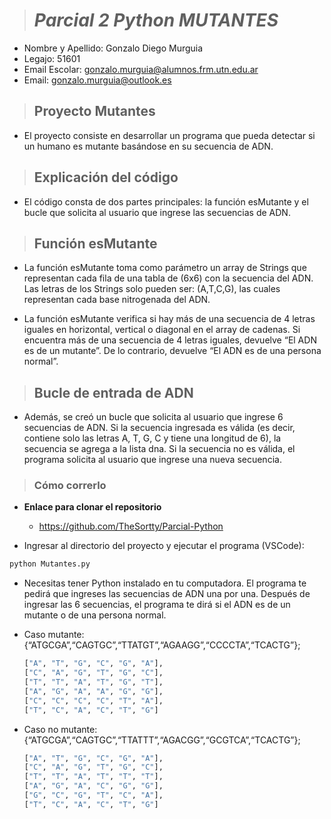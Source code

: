 > # ***Parcial 2 Python MUTANTES***
+ Nombre y Apellido: Gonzalo Diego Murguia
+ Legajo: 51601
+ Email Escolar: gonzalo.murguia@alumnos.frm.utn.edu.ar
+ Email: gonzalo.murguia@outlook.es
> ## Proyecto Mutantes
* El proyecto consiste en desarrollar un programa que pueda detectar si un humano es mutante basándose en su secuencia de ADN.
> ## Explicación del código
* El código consta de dos partes principales: la función esMutante y el bucle que solicita al usuario que ingrese las secuencias de ADN.
> ## Función esMutante
* La función esMutante toma como parámetro un array de Strings que representan cada fila de una tabla de (6x6) con la secuencia del ADN. Las letras de los Strings solo pueden ser: (A,T,C,G), las cuales representan cada base nitrogenada del ADN.

* La función esMutante verifica si hay más de una secuencia de 4 letras iguales en horizontal, vertical o diagonal en el array de cadenas. Si encuentra más de una secuencia de 4 letras iguales, devuelve “El ADN es de un mutante”. De lo contrario, devuelve “El ADN es de una persona normal”.

> ## Bucle de entrada de ADN
* Además, se creó un bucle que solicita al usuario que ingrese 6 secuencias de ADN. Si la secuencia ingresada es válida (es decir, contiene solo las letras A, T, G, C y tiene una longitud de 6), la secuencia se agrega a la lista dna. Si la secuencia no es válida, el programa solicita al usuario que ingrese una nueva secuencia.

> ### Cómo correrlo
* **Enlace para clonar el repositorio**
    
    * https://github.com/TheSortty/Parcial-Python

* Ingresar al directorio del proyecto y ejecutar el programa (VSCode):
``` bash
python Mutantes.py

```
* Necesitas tener Python instalado en tu computadora. 
   El programa te pedirá que ingreses las secuencias de ADN una por una. Después de ingresar las 6 secuencias, el programa te dirá si el ADN es de un mutante o de una persona normal.

* Caso mutante:{“ATGCGA”,“CAGTGC”,“TTATGT”,“AGAAGG”,“CCCCTA”,“TCACTG”};
    ```bash
    ["A", "T", "G", "C", "G", "A"],
    ["C", "A", "G", "T", "G", "C"],
    ["T", "T", "A", "T", "G", "T"],
    ["A", "G", "A", "A", "G", "G"],
    ["C", "C", "C", "C", "T", "A"],
    ["T", "C", "A", "C", "T", "G"]
    ```
* Caso no mutante: {“ATGCGA”,“CAGTGC”,“TTATTT”,“AGACGG”,“GCGTCA”,“TCACTG”};
    ```bash
    ["A", "T", "G", "C", "G", "A"],
    ["C", "A", "G", "T", "G", "C"],
    ["T", "T", "A", "T", "T", "T"],
    ["A", "G", "A", "C", "G", "G"],
    ["G", "C", "G", "T", "C", "A"],
    ["T", "C", "A", "C", "T", "G"]
    ```
